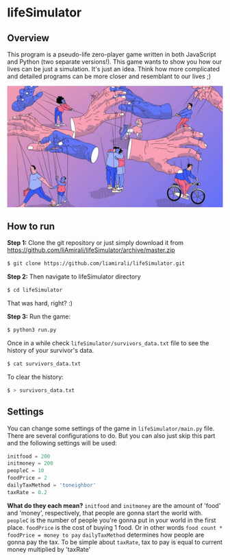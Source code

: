 # lifeSimulator
## Overview
This program is a pseudo-life zero-player game written in both JavaScript and Python (two separate versions!).
This game wants to show you how our lives can be just a simulation.
It's just an idea. Think how more complicated and detailed programs can be more closer and resemblant to our lives ;)

![Master of puppets, I'm pulling your striiings!](https://raw.githubusercontent.com/liAmirali/lifeSimulator/master/masterofpuppets.jpg)

## How to run
**Step 1:**
 Clone the git repository or just simply download it from https://github.com/liAmirali/lifeSimulator/archive/master.zip
```bash
$ git clone https://github.com/liamirali/lifeSimulator.git
```
**Step 2:**
Then navigate to lifeSimulator directory
```bash
$ cd lifeSimulator
```
That was hard, right? :)

**Step 3:**
Run the game:
```bash
$ python3 run.py
```
Once in a while check `lifeSimulator/survivors_data.txt` file to see the history of your survivor's data.
```bash
$ cat survivors_data.txt
```
To clear the history:
```bash
$ > survivors_data.txt
```

## Settings
You can change some settings of the game in `lifeSimulator/main.py` file.
There are several configurations to do.
But you can also just skip this part and the following settings will be used:
```python
initfood = 200
initmoney = 200
peopleC = 10
foodPrice = 2
dailyTaxMethod = 'toneighbor'
taxRate = 0.2
```

**What do they each mean?**
`initfood` and `initmoney` are the amount of 'food' and 'money', respectively, that people are gonna start the world with.
`peopleC` is the number of people you're gonna put in your world in the first place.
`foodPrice` is the cost of buying 1 food. Or in other words `food count * foodPrice = money to pay`
`dailyTaxMethod` determines how people are gonna pay the tax.
To be simple about `taxRate`, tax to pay is equal to current money multiplied by 'taxRate'

